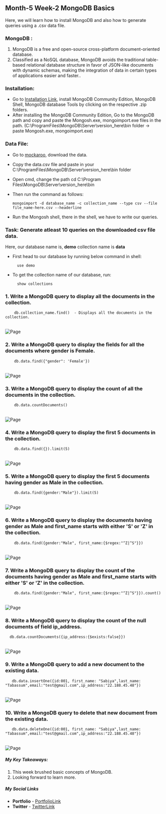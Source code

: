 ## Month-5 Week-2 MongoDB Basics

Here, we will learn how to install MongoDB and also how to generate queries using a .csv data file.


### MongoDB :
1. MongoDB is a free and open-source cross-platform document-oriented database.
2. Classified as a NoSQL database, MongoDB avoids the traditional table-based relational database structure in favor of JSON-like documents with dynamic schemas, making the integration of data in certain types of applications easier and faster..

### Installation:

- Go to [Installation Link](https://www.mongodb.com/try/download/database-tools), install MongoDB Community Edition, MongoDB Shell,  MongoDB database Tools by clicking on the respective .zip folders.
- After installing the MongoDB Community Edition, Go to the MongoDB path and copy and paste the Mongosh.exe, mongoimport.exe files in the path. (C:\ProgramFiles\MongoDB\Server\version_here\bin folder -> paste Mongosh.exe, mongoimport.exe)

### Data File:

- Go to [mockaroo](https://www.mockaroo.com/), download the data.
- Copy the data.csv file and paste in your C:\ProgramFiles\MongoDB\Server\version_here\bin folder
- Open cmd, change the path cd C:\Program Files\MongoDB\Server\version_here\bin
- Then run the command as follows:

      mongoimport -d database_name -c collection_name --type csv --file file_name-here.csv --headerline

- Run the Mongosh shell, there in the shell, we have to write our queries.

### Task: Generate atleast 10 queries on the downloaded csv file data.

Here, our database name is, **demo**  collection name is **data**

- First head to our database by running below command in shell:

        use demo

- To get the collection name of our database, run:

        show collections

### 1. Write a MongoDB query to display all the documents in the collection.

        db.collection_name.find()  - Displays all the documents in the collection.

<br/>
   <img src="https://github.com/shanolhere/CreWork/tree/main/week-20-MongoDB-Task/assets/query1.png" alt="Page">
<br/>

### 2.  Write a MongoDB query to display the fields for all the documents where gender is Female.

        db.data.find({"gender": 'Female'})

<br/>
   <img src="https://github.com/shanolhere/CreWork/tree/main/week-20-MongoDB-Task/assets/query2.png" alt="Page">
<br/>

### 3.  Write a MongoDB query to display the count of all the documents in the collection.

        db.data.countDocuments()

<br/>
   <img src="https://github.com/shanolhere/CreWork/tree/main/week-20-MongoDB-Task/assets/query3.png" alt="Page">
<br/>


### 4.  Write a MongoDB query to display the first 5 documents in the collection.

        db.data.find({}).limit(5)

<br/>
   <img src="https://github.com/shanolhere/CreWork/tree/main/week-20-MongoDB-Task/assets/query4.png" alt="Page">
<br/>

### 5.  Write a MongoDB query to display the first 5 documents having gender as Male in the collection.

        db.data.find({gender:"Male"}).limit(5)

<br/>
   <img src="https://github.com/shanolhere/CreWork/tree/main/week-20-MongoDB-Task/assets/query5.png" alt="Page">
<br/>

### 6.  Write a MongoDB query to display the documents having gender as Male and first_name starts with either 'S' or 'Z' in the collection.

        db.data.find({gender:"Male", first_name:{$regex:"^Z|^S"}})

<br/>
   <img src="https://github.com/shanolhere/CreWork/tree/main/week-20-MongoDB-Task/assets/query6.png" alt="Page">
<br/>


### 7.  Write a MongoDB query to display the count of the documents having gender as Male and first_name starts with either 'S' or 'Z' in the collection.

        db.data.find({gender:"Male", first_name:{$regex:"^Z|^S"}}).count()

<br/>
   <img src="https://github.com/shanolhere/CreWork/tree/main/week-20-MongoDB-Task/assets/query7.png" alt="Page">
<br/>


### 8.  Write a MongoDB query to display the count of the null documents of field ip_address.

      db.data.countDocuments({ip_address:{$exists:false}})

<br/>
   <img src="https://github.com/shanolhere/CreWork/tree/main/week-20-MongoDB-Task/assets/query8.png" alt="Page">
<br/>


### 9.  Write a MongoDB query to add a new document to the existing data.

       db.data.insertOne({id:001, first_name: "Sabiya",last_name: "Tabassum",email:"test@gmail.com",ip_address:"22.188.45.48"})

<br/>
   <img src="https://github.com/shanolhere/CreWork/tree/main/week-20-MongoDB-Task/assets/query9.png" alt="Page">
<br/>

### 10.  Write a MongoDB query to delete that new document from the existing data.

       db.data.deleteOne({id:001, first_name: "Sabiya",last_name: "Tabassum",email:"test@gmail.com",ip_address:"22.188.45.48"})

<br/>
   <img src="https://github.com/shanolhere/CreWork/tree/main/week-20-MongoDB-Task/assets/query10.png" alt="Page">
<br/>




##### **My Key Takeaways:**
1. This week brushed basic concepts of MongoDB.
2. Looking forward to learn more.

##### **My Social Links**

- **Portfolio**  - [PortfolioLink](https://sabiya.netlify.app/)
- **Twitter** - [TwitterLink](https://twitter.com/nerd_fswd)
